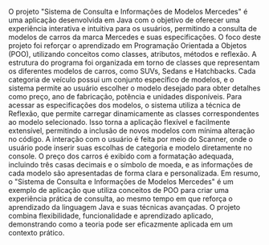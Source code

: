 O projeto "Sistema de Consulta e Informações de Modelos Mercedes" é uma aplicação desenvolvida em Java com o objetivo de oferecer uma experiência interativa e intuitiva para os usuários, permitindo a consulta de modelos de carros da marca Mercedes e suas especificações. O foco deste projeto foi reforçar o aprendizado em Programação Orientada a Objetos (POO), utilizando conceitos como classes, atributos, métodos e reflexão.
A estrutura do programa foi organizada em torno de classes que representam os diferentes modelos de carros, como SUVs, Sedans e Hatchbacks. Cada categoria de veículo possui um conjunto específico de modelos, e o sistema permite ao usuário escolher o modelo desejado para obter detalhes como preço, ano de fabricação, potência e unidades disponíveis.
Para acessar as especificações dos modelos, o sistema utiliza a técnica de Reflexão, que permite carregar dinamicamente as classes correspondentes ao modelo selecionado. Isso torna a aplicação flexível e facilmente extensível, permitindo a inclusão de novos modelos com mínima alteração no código.
A interação com o usuário é feita por meio do Scanner, onde o usuário pode inserir suas escolhas de categoria e modelo diretamente no console. O preço dos carros é exibido com a formatação adequada, incluindo três casas decimais e o símbolo de moeda, e as informações de cada modelo são apresentadas de forma clara e personalizada.
Em resumo, o "Sistema de Consulta e Informações de Modelos Mercedes" é um exemplo de aplicação que utiliza conceitos de POO para criar uma experiência prática de consulta, ao mesmo tempo em que reforça o aprendizado da linguagem Java e suas técnicas avançadas. O projeto combina flexibilidade, funcionalidade e aprendizado aplicado, demonstrando como a teoria pode ser eficazmente aplicada em um contexto prático.
